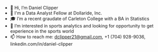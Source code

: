 - 👋 Hi, I’m Daniel Clipper 
- 🚌 I'm a Data Analyst Fellow at Dollaride, Inc. 
- 🎓 I’m a recent graudate of Carleton College with a BA in Statistics 
- 👀 I’m interested in sports analytics and looking for opportunity to get experience in the sports world 
- 📫 How to reach me: dclipper21@gmail.com, +1 (704) 928-9036, linkedin.com/in/daniel-clipper

<!---
clipperd/clipperd is a ✨ special ✨ repository because its `README.md` (this file) appears on your GitHub profile.
You can click the Preview link to take a look at your changes.
--->

